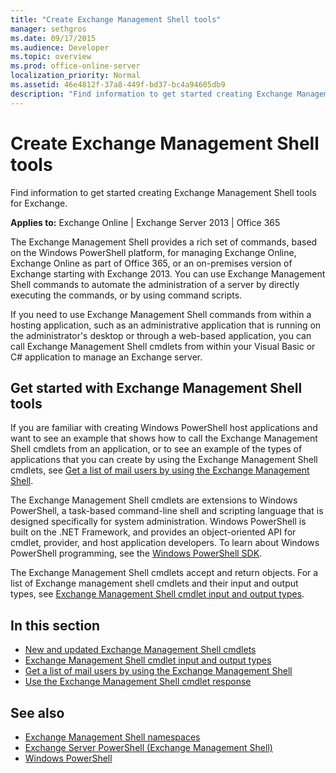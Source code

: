 ```yaml
---
title: "Create Exchange Management Shell tools"
manager: sethgros
ms.date: 09/17/2015
ms.audience: Developer
ms.topic: overview
ms.prod: office-online-server
localization_priority: Normal
ms.assetid: 46e4812f-37a8-449f-bd37-bc4a94605db9
description: "Find information to get started creating Exchange Management Shell tools for Exchange."
---
```


# Create Exchange Management Shell tools

Find information to get started creating Exchange Management Shell tools for Exchange.

**Applies to:** Exchange Online | Exchange Server 2013 | Office 365
  
The Exchange Management Shell provides a rich set of commands, based on the Windows PowerShell platform, for managing Exchange Online, Exchange Online as part of Office 365, or an on-premises version of Exchange starting with Exchange 2013. You can use Exchange Management Shell commands to automate the administration of a server by directly executing the commands, or by using command scripts.
  
If you need to use Exchange Management Shell commands from within a hosting application, such as an administrative application that is running on the administrator's desktop or through a web-based application, you can call Exchange Management Shell cmdlets from within your Visual Basic or C# application to manage an Exchange server.
  
## Get started with Exchange Management Shell tools
<a name="SP15GettingStartedTemplate_WhatDoYouNeed"> </a>

If you are familiar with creating Windows PowerShell host applications and want to see an example that shows how to call the Exchange Management Shell cmdlets from an application, or to see an example of the types of applications that you can create by using the Exchange Management Shell cmdlets, see [Get a list of mail users by using the Exchange Management Shell](how-to-get-a-list-of-mail-users-by-using-the-exchange-management-shell.md).
  
The Exchange Management Shell cmdlets are extensions to Windows PowerShell, a task-based command-line shell and scripting language that is designed specifically for system administration. Windows PowerShell is built on the .NET Framework, and provides an object-oriented API for cmdlet, provider, and host application developers. To learn about Windows PowerShell programming, see the [Windows PowerShell SDK](http://msdn.microsoft.com/en-us/library/dd835506%28VS.85%29.aspx).
  
The Exchange Management Shell cmdlets accept and return objects. For a list of Exchange management shell cmdlets and their input and output types, see [Exchange Management Shell cmdlet input and output types](exchange-management-shell-cmdlet-input-and-output-types.md).
  
## In this section

- [New and updated Exchange Management Shell cmdlets](new-and-updated-exchange-management-shell-cmdlets.md)  
- [Exchange Management Shell cmdlet input and output types](exchange-management-shell-cmdlet-input-and-output-types.md)
- [Get a list of mail users by using the Exchange Management Shell](how-to-get-a-list-of-mail-users-by-using-the-exchange-management-shell.md)
- [Use the Exchange Management Shell cmdlet response](how-to-use-the-exchange-management-shell-cmdlet-response.md)


## See also

- [Exchange Management Shell namespaces](exchange-management-shell-namespaces.md)  
- [Exchange Server PowerShell (Exchange Management Shell)](https://docs.microsoft.com/en-us/powershell/exchange/exchange-server/exchange-management-shell?view=exchange-ps)  
- [Windows PowerShell](http://msdn.microsoft.com/en-us/library/dd835506%28v=vs.85%29.aspx)
    

